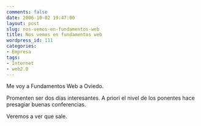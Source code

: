 ```yaml
---
comments: false
date: 2006-10-02 19:47:00
layout: post
slug: nos-vemos-en-fundamentos-web
title: Nos vemos en fundamentos web
wordpress_id: 111
categories:
- Empresa
tags:
- Internet
- web2.0
---
```


Me voy a Fundamentos Web a Oviedo.




	

Promenten ser dos días interesantes.  A priori el nivel de los ponentes hace presagiar buenas conferencias.




	

Veremos a ver que sale.

